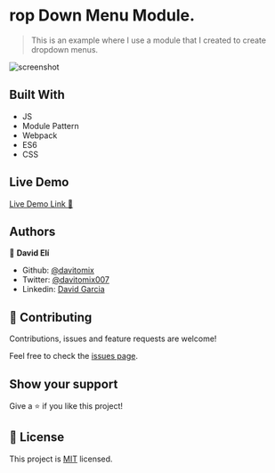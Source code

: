 # rop Down Menu Module.

> This is an example where I use a module that I created to create dropdown menus.

![screenshot](./main_readme.png)

## Built With

- JS
- Module Pattern
- Webpack
- ES6
- CSS

## Live Demo

[Live Demo Link :rocket:](#)


## Authors

👤 **David Elí**

- Github: [@davitomix](https://github.com/davitomix)
- Twitter: [@davitomix007](https://twitter.com/davitomix007)
- Linkedin: [David Garcia](https://www.linkedin.com/in/davideligarcia/)

## 🤝 Contributing

Contributions, issues and feature requests are welcome!

Feel free to check the [issues page](issues/).

## Show your support

Give a ⭐️ if you like this project!

## 📝 License

This project is [MIT](lic.url) licensed.
